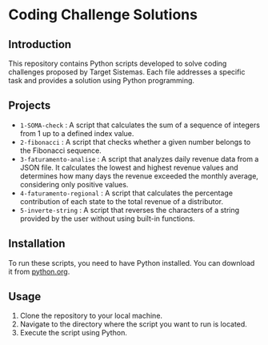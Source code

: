 # Coding Challenge Solutions

## Introduction
This repository contains Python scripts developed to solve coding challenges proposed by Target Sistemas. Each file addresses a specific task and provides a solution using Python programming.

## Projects
- `1-SOMA-check` : A script that calculates the sum of a sequence of integers from 1 up to a defined index value.
- `2-fibonacci` : A script that checks whether a given number belongs to the Fibonacci sequence. 
- `3-faturamento-analise` : A script that analyzes daily revenue data from a JSON file. It calculates the lowest and highest revenue values and determines how many days the revenue exceeded the monthly average, considering only positive values.
- `4-faturamento-regional` : A script that calculates the percentage contribution of each state to the total revenue of a distributor.
- `5-inverte-string` : A script that reverses the characters of a string provided by the user without using built-in functions.

## Installation
To run these scripts, you need to have Python installed. You can download it from [python.org](https://www.python.org/).

## Usage
1. Clone the repository to your local machine.
2. Navigate to the directory where the script you want to run is located.
3. Execute the script using Python.

